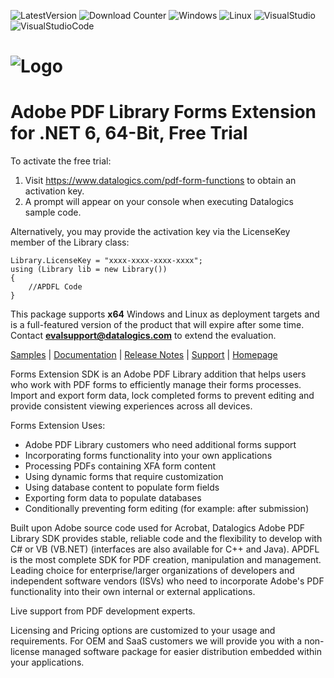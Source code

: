 ![LatestVersion](https://img.shields.io/nuget/v/Adobe.PDF.Library.FormsExtension.LM.NET?color=informational&label=latest&style=plastic)
![Download Counter](https://img.shields.io/nuget/dt/Adobe.PDF.Library.FormsExtension.LM.NET?color=blue&label=downloads&logo=NuGet&style=plastic)
![Windows](https://img.shields.io/badge/Windows-✓-blue?style=plastic&logo=windows&labelColor=blue)
![Linux](https://img.shields.io/badge/Linux-✓-blue?style=plastic&logo=linux&labelColor=blue&logoColor=white)
![VisualStudio](https://img.shields.io/badge/Visual%20Studio-✓-blue?style=plastic&logo=visualstudio&labelColor=blue)
![VisualStudioCode](https://img.shields.io/badge/Visual%20Studio%20Code-✓-blue?style=plastic&logo=visualstudiocode&labelColor=blue)
# ![Logo](https://raw.github.com/datalogics/dl-icons/develop/DLBanner_Nuget.png)
# Adobe PDF Library Forms Extension for .NET 6, 64-Bit, Free Trial

To activate the free trial:
1. Visit https://www.datalogics.com/pdf-form-functions to obtain an activation key.
2. A prompt will appear on your console when executing Datalogics sample code.

Alternatively, you may provide the activation key via the LicenseKey member of the Library class:
```
Library.LicenseKey = "xxxx-xxxx-xxxx-xxxx";
using (Library lib = new Library())
{
    //APDFL Code
}
```
This package supports **x64** Windows and Linux as deployment targets and is a full-featured version of the product that will expire after some time. Contact **evalsupport@datalogics.com** to extend the evaluation.

[Samples](https://github.com/datalogics/apdfl-csharp-dotnet-samples/tree/main/Forms)&nbsp;|&nbsp;[Documentation](https://docs.datalogics.com/apdfl18/DotNet/index.html)&nbsp;|&nbsp;[Release Notes](https://docs.datalogics.com/apdfl18/Release_Notes.html)&nbsp;|&nbsp;[Support](https://www.datalogics.com/tech-support-pdfs)&nbsp;|&nbsp;[Homepage](https://www.datalogics.com/)

Forms Extension SDK is an Adobe PDF Library addition that helps users who work with PDF forms to efficiently manage their forms processes.  Import and export form data, lock completed forms to prevent editing and provide consistent viewing experiences across all devices. 

Forms Extension Uses:

* Adobe PDF Library customers who need additional forms support 
* Incorporating forms functionality into your own applications 
* Processing PDFs containing XFA form content 
* Using dynamic forms that require customization
* Using database content to populate form fields
* Exporting form data to populate databases 
* Conditionally preventing form editing (for example: after submission) 

Built upon Adobe source code used for Acrobat, Datalogics Adobe PDF Library SDK provides stable, reliable code and the flexibility to develop with C# or VB (VB.NET) (interfaces are also available for C++ and Java). APDFL is the most complete SDK for PDF creation, manipulation and management. Leading choice for enterprise/larger organizations of developers and independent software vendors (ISVs) who need to incorporate Adobe's PDF functionality into their own internal or external applications.

Live support from PDF development experts.

Licensing and Pricing options are customized to your usage and requirements. For OEM and SaaS customers we will provide you with a non-license managed software package for easier distribution embedded within your applications. 
